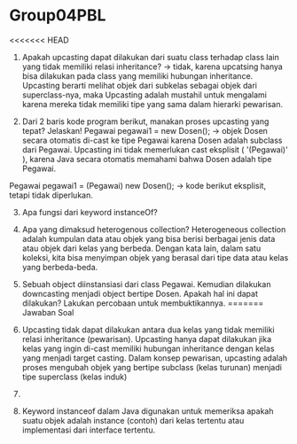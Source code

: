 # Group04PBL
<<<<<<< HEAD
1.	Apakah upcasting dapat dilakukan dari suatu class terhadap class lain yang tidak memiliki relasi inheritance?
-> tidak, karena upcatsing hanya bisa dilakukan pada class yang memiliki hubungan inheritance. Upcasting berarti melihat objek dari subkelas sebagai objek dari superclass-nya, maka Upcasting adalah mustahil untuk mengalami karena mereka tidak memiliki tipe yang sama dalam hierarki pewarisan.

2.	Dari 2 baris kode program berikut, manakan proses upcasting yang tepat? Jelaskan!
Pegawai pegawai1 = new Dosen();
-> objek Dosen secara otomatis di-cast ke tipe Pegawai karena Dosen adalah subclass dari Pegawai. Upcasting ini tidak memerlukan cast eksplisit ( '(Pegawai)' ), karena Java secara otomatis memahami bahwa Dosen adalah tipe Pegawai.

Pegawai pegawai1 = (Pegawai) new Dosen();
-> kode berikut eksplisit, tetapi tidak diperlukan.

3.	Apa fungsi dari keyword instanceOf?
4.	Apa yang dimaksud heterogenous collection? Heterogeneous collection adalah kumpulan data atau objek yang bisa berisi berbagai jenis data atau objek dari kelas yang berbeda. Dengan kata lain, dalam satu koleksi, kita bisa menyimpan objek yang berasal dari tipe data atau kelas yang berbeda-beda.
5.	Sebuah object diinstansiasi dari class Pegawai. Kemudian dilakukan downcasting menjadi object bertipe Dosen. Apakah hal ini dapat dilakukan? Lakukan percobaan untuk membuktikannya.
=======
Jawaban Soal

1. Upcasting tidak dapat dilakukan antara dua kelas yang tidak memiliki relasi inheritance (pewarisan). Upcasting hanya dapat dilakukan jika kelas yang ingin di-cast memiliki hubungan inheritance dengan kelas yang menjadi target casting. Dalam konsep pewarisan, upcasting adalah proses mengubah objek yang bertipe subclass (kelas turunan) menjadi tipe superclass (kelas induk)

2. 
3. Keyword instanceof dalam Java digunakan untuk memeriksa apakah suatu objek adalah instance (contoh) dari kelas tertentu atau implementasi dari interface tertentu.
  
